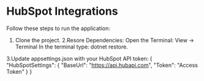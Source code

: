 # HubSpot Integrations
Follow these steps to run the application:
1. Clone the project.
2.Resore Dependencies: 
    Open the Terminal: 
      View -> Terminal 
        In the terminal type: dotnet restore.

3.Update appsettings.json with your HubSpot API token:
{
  "HubSpotSettings": {
   "BaseUrl": "https://api.hubapi.com",
   "Token": "Access Token"
 }
}
